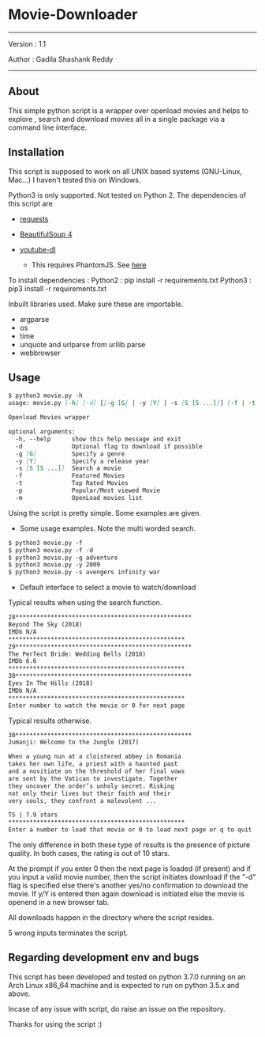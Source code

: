 # Movie-Downloader

---
Version : 1.1

Author : Gadila Shashank Reddy

---

## About

This simple python script is a wrapper over openload movies and helps to explore
, search and download movies all in a single package via a command line
interface.

## Installation

This script is supposed to work on all UNIX based systems (GNU-Linux, Mac...)
I haven't tested this on Windows.

Python3 is only supported. Not tested on Python 2. The dependencies of this
script are

* [requests](https://pypi.org/project/requests/)

* [BeautifulSoup 4](https://pypi.org/project/beautifulsoup4/)

* [youtube-dl](https://pypi.org/project/youtube_dl/)
  * This requires PhantomJS. See [here](http://phantomjs.org/download.html)

To install dependencies :
Python2 : pip install -r requirements.txt
Python3 : pip3 install -r requirements.txt

Inbuilt libraries used. Make sure these are importable.

* argparse
* os
* time
* unquote and urlparse from urllib.parse
* webbrowser

## Usage

```md
$ python3 movie.py -h
usage: movie.py [-h] [-d] [[-g [G] | -y [Y] | -s [S [S ...]]] [-f | -t | -p]

Openload Movies wrapper

optional arguments:
  -h, --help      show this help message and exit
  -d              Optional flag to download if possible
  -g [G]          Specify a genre
  -y [Y]          Specify a release year
  -s [S [S ...]]  Search a movie
  -f              Featured Movies
  -t              Top Rated Movies
  -p              Popular/Most viewed Movie
  -m              OpenLoad movies list
```

Using the script is pretty simple. Some examples are given.

* Some usage examples. Note the multi worded search.

```md
$ python3 movie.py -f
$ python3 movie.py -f -d
$ python3 movie.py -g adventure
$ python3 movie.py -y 2009
$ python3 movie.py -s avengers infinity war
```

* Default interface to select a movie to watch/download

Typical results when using the search function.

```md
28**************************************************
Beyond The Sky (2018)
IMDb N/A
**************************************************
29**************************************************
The Perfect Bride: Wedding Bells (2018)
IMDb 6.6
**************************************************
30**************************************************
Eyes In The Hills (2018)
IMDb N/A
**************************************************
Enter number to watch the movie or 0 for next page
```

Typical results otherwise.

```md
30**************************************************
Jumanji: Welcome to the Jungle (2017)

When a young nun at a cloistered abbey in Romania
takes her own life, a priest with a haunted past
and a novitiate on the threshold of her final vows
are sent by the Vatican to investigate. Together
they uncover the order’s unholy secret. Risking
not only their lives but their faith and their
very souls, they confront a malevolent ...

TS | 7.9 stars
**************************************************
Enter a number to load that movie or 0 to load next page or q to quit
```

The only difference in both these type of results is the presence of picture
quality. In both cases, the rating is out of 10 stars.

At the prompt if you enter 0 then the next page is loaded (if present) and if
you input a valid movie number, then the script initiates download if the "-d"
flag is specified else there's another yes/no confirmation to download the
movie. If y/Y is entered then again download is initiated else the movie is
openend in a new browser tab.

All downloads happen in the directory where the script resides.

5 wrong inputs terminates the script.

## Regarding development env and bugs

This script has been developed and tested on python 3.7.0 running on an Arch
Linux x86_64 machine and is expected to run on python 3.5.x and above.

Incase of any issue with script, do raise an issue on the repository.

Thanks for using the script :)
